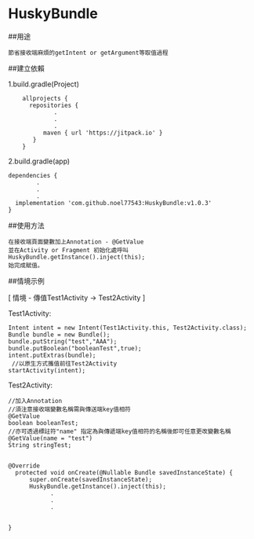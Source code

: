 # HuskyBundle


##用途

	節省接收端麻煩的getIntent or getArgument等取值過程


##建立依賴


1.build.gradle(Project)

		allprojects {
  		  repositories {
	       		 .
	      		 .
	      		 .
	      	  maven { url 'https://jitpack.io' }
 		   }
		}



2.build.gradle(app)

	dependencies {
  		  	.
  		  	.
   			.
  	  implementation 'com.github.noel77543:HuskyBundle:v1.0.3'
	}




##使用方法

	在接收端頁面變數加上Annotation - @GetValue
	並在Activity or Fragment 初始化處呼叫 
	HuskyBundle.getInstance().inject(this);
	始完成賦值。




##情境示例



[ 情境 - 傳值Test1Activity -> Test2Activity ]

Test1Activity:

	Intent intent = new Intent(Test1Activity.this, Test2Activity.class);
    Bundle bundle = new Bundle();
    bundle.putString("test","AAA");
    bundle.putBoolean("booleanTest",true);
    intent.putExtras(bundle);
	 //以原生方式攜值前往Test2Activity
    startActivity(intent);


Test2Activity:
	
    //加入Annotation
    //須注意接收端變數名稱需與傳送端key值相符  
	@GetValue
	boolean booleanTest;
    //亦可透過標註符"name" 指定為與傳遞端key值相符的名稱後即可任意更改變數名稱
	@GetValue(name = "test")
	String stringTest;

	
	@Override
	  protected void onCreate(@Nullable Bundle savedInstanceState) {
	      super.onCreate(savedInstanceState);
		  HuskyBundle.getInstance().inject(this);
				.
				.
				.

	
	}
